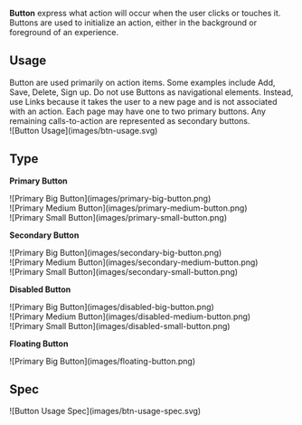 **Button** express what action will occur when the user clicks or touches it. Buttons are used to initialize an action, either in the background or foreground of an experience.

## Usage
<div data-insert-component="ImageGrid">
  <div class="mb-16">
    Button are used primarily on action items. Some examples include Add, Save, Delete, Sign up. Do not use Buttons as navigational elements. Instead, use Links because it takes the user to a new page and is not associated with an action. Each page may have one to two primary buttons. Any remaining calls-to-action are represented as secondary buttons.
  </div>
  <div class="img-block">
    ![Button Usage](images/btn-usage.svg)
  </div>
</div>

## Type

<b class="display-block">Primary Button</b>
<div data-insert-component="ImageGrid">
  <div class="img-block">
    ![Primary Big Button](images/primary-big-button.png)
  </div>
  <div class="img-block">
    ![Primary Medium Button](images/primary-medium-button.png)
  </div>
  <div class="img-block">
    ![Primary Small Button](images/primary-small-button.png)
  </div>
</div>

<b class="display-block">Secondary Button</b>
<div data-insert-component="ImageGrid">
  <div class="img-block">
    ![Primary Big Button](images/secondary-big-button.png)
  </div>
  <div class="img-block">
    ![Primary Medium Button](images/secondary-medium-button.png)
  </div>
  <div class="img-block">
    ![Primary Small Button](images/secondary-small-button.png)
  </div>
</div>

<b class="display-block">Disabled Button</b>
<div data-insert-component="ImageGrid">
  <div class="img-block">
    ![Primary Big Button](images/disabled-big-button.png)
  </div>
  <div class="img-block">
    ![Primary Medium Button](images/disabled-medium-button.png)
  </div>
  <div class="img-block">
    ![Primary Small Button](images/disabled-small-button.png)
  </div>
</div>

<b class="display-block">Floating Button</b>
<div data-insert-component="ImageGrid">
  <div class="img-block">
    ![Primary Big Button](images/floating-button.png)
  </div>
  <div>
  </div>
  <div>
  </div>
</div>

## Spec

<div data-insert-component="ImageGrid">
  <div>
    <div class="img-width-initial mt-16">
      ![Button Usage Spec](images/btn-usage-spec.svg)
    </div>
  </div>
  <div>
  </div>
</div>

